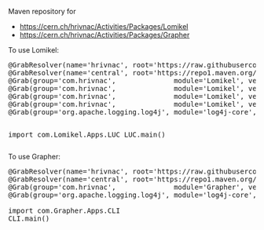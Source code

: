 Maven repository for
<ul>
<li><a href="https://cern.ch/hrivnac/Activities/Packages/Lomikel">https://cern.ch/hrivnac/Activities/Packages/Lomikel</a></li>
<li><a href="https://cern.ch/hrivnac/Activities/Packages/Grapher">https://cern.ch/hrivnac/Activities/Packages/Grapher</a></li>
</ul>
To use Lomikel:
<pre>
@GrabResolver(name='hrivnac', root='https://raw.githubusercontent.com/hrivnac/Maven/main/')
@GrabResolver(name='central', root='https://repo1.maven.org/maven2/')
@Grab(group='com.hrivnac',              module='Lomikel', version='03.06.00')
@Grab(group='com.hrivnac',              module='Lomikel', version='03.06.00-ext')
@Grab(group='com.hrivnac',              module='Lomikel', version='03.06.00-HBase') // if HBase is needed
@Grab(group='com.hrivnac',              module='Lomikel', version='03.06.00-Janus') // if JanusGraph and HBase is needed
@Grab(group='org.apache.logging.log4j', module='log4j-core', version='2.23.1')

import com.Lomikel.Apps.LUC
LUC.main()
</pre>
To use Grapher:
<pre>
@GrabResolver(name='hrivnac', root='https://raw.githubusercontent.com/hrivnac/Maven/main/')
@GrabResolver(name='central', root='https://repo1.maven.org/maven2/')
@Grab(group='com.hrivnac',              module='Grapher', version='01.02.00')
@Grab(group='org.apache.logging.log4j', module='log4j-core', version='2.23.1')

import com.Grapher.Apps.CLI
CLI.main()
</pre>

